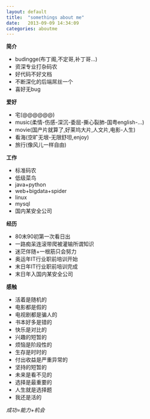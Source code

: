 ```yaml
---
layout: default
title:  "somethings about me"
date:   2013-09-09 14:34:09
categories: aboutme
---
```


**简介**

+ budingge(布丁阁,不定哥,补丁哥...)
+ 资深专业打杂码农
+ 好代码不好文档
+ 不断深化的后端屌丝一个
+ 喜好无bug

**爱好**

+ 宅(@@@@@@)
+ music(柔情-伤感-深沉-委屈-撕心裂肺-国粤english-...)
+ movie(国产片就算了,好莱坞大片,人文片,电影-人生)
+ 看海(空旷无垠-无限舒坦,enjoy)
+ 旅行(像风儿一样自由)


**工作**

+ 标准码农
+ 低级菜鸟
+ java+python
+ web+bigdata+spider
+ linux
+ mysql
+ 国内某安全公司

**经历**

+ 80末90初第一次看日出
+ 一路痴呆连滚带爬被灌输所谓知识
+ 迷茫伴随+一根筋只会努力
+ 奥运年IT行业职前培训开始
+ 末日年IT行业职前培训完成
+ 末日年入国内某安全公司

**感触**

+ 活着是随机的
+ 电影都是假的
+ 电视剧都是骗人的
+ 书本好多是错的
+ 快乐是对比的
+ 兴趣的短暂的
+ 烦恼是阶段性的
+ 生存是时时的
+ 付出收益是严重异常的
+ 坚持的短暂的
+ 未来是看不见的
+ 选择是最重要的
+ 人生就是选择题
+ 我还是活的


*成功=能力+机会*



